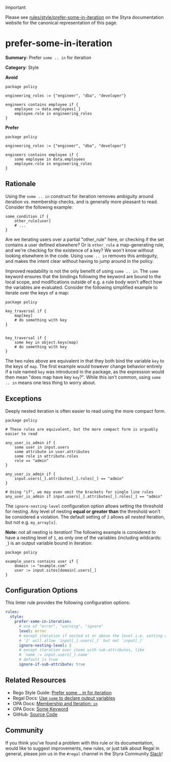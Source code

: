 > [!IMPORTANT]
> Please see [rules/style/prefer-some-in-iteration](https://docs.styra.com/regal/rules/style/prefer-some-in-iteration) on the Styra documentation website for the canonical representation of this page.

# prefer-some-in-iteration

**Summary**: Prefer `some .. in` for iteration

**Category**: Style

**Avoid**
```rego
package policy

engineering_roles := {"engineer", "dba", "developer"}

engineers contains employee if {
    employee := data.employees[_]
    employee.role in engineering_roles
}
```

**Prefer**
```rego
package policy

engineering_roles := {"engineer", "dba", "developer"}

engineers contains employee if {
    some employee in data.employees
    employee.role in engineering_roles
}
```

## Rationale

Using the `some .. in` construct for iteration removes ambiguity around iteration vs. membership checks, and is
generally more pleasant to read. Consider the following example:

```rego
some_condition if {
    other_rule[user]
    # ...
}
```

Are we iterating users over a partial "other_rule" here, or checking if the set contains a user defined elsewhere?
Or is `other_rule` a map-generating rule, and we're checking for the existence of a key? We won't know without looking
elsewhere in the code. Using `some .. in` removes this ambiguity, and makes the intent clear without having to jump
around in the policy.

Improved readability is not the only benefit of using `some .. in`. The `some` keyword ensures that the bindings
following the keyword are bound to the local scope, and modifications outside of e.g. a rule body won't affect how the
variables are evaluated. Consider the following simplified example to iterate over the keys of a map:

```rego
package policy

key_traversal if {
    map[key]
    # do something with key
}


key_traversal if {
    some key in object.keys(map)
    # do something with key
}
```

The two rules above are equivalent in that they both bind the variable `key` to the keys of `map`. The first
example would however change behavior entirely if a rule named `key` was introduced in the package, as the expression
would then mean "does map have key `key`?". While this isn't common, using `some .. in` means one less thing to worry
about.

## Exceptions

Deeply nested iteration is often easier to read using the more compact form.

```rego
package policy

# These rules are equivalent, but the more compact form is arguably easier to read

any_user_is_admin if {
    some user in input.users
    some attribute in user.attributes
    some role in attribute.roles
    role == "admin"
}

any_user_is_admin if {
    input.users[_].attributes[_].roles[_] == "admin"
}

# Using "if", we may even omit the brackets for single line rules
any_user_is_admin if input.users[_].attributes[_].roles[_] == "admin"
```

The `ignore-nesting-level` configuration option allows setting the threshold for nesting. Any level of nesting
**equal or greater than** the threshold won't be considered a violation. The default setting of `2` allows all _nested_
iteration, but not e.g. `my_array[x]`.

**Note:** not all nesting is _iteration_! The following example is considered to have a nesting level of `1`, as only
one of the variables (including wildcards: `_`) is an output variable bound in iteration:

```rego
package policy

example_users contains user if {
    domain := "example.com"
    user := input.sites[domain].users[_]
}
```

## Configuration Options

This linter rule provides the following configuration options:

```yaml
rules:
  style:
    prefer-some-in-iteration:
      # one of "error", "warning", "ignore"
      level: error
      # except iteration if nested at or above the level i.e. setting of
      # '2' will allow `input[_].users[_]` but not `input[_]`
      ignore-nesting-level: 2
      # except iteration over items with sub-attributes, like
      # `name := input.users[_].name`
      # default is true
      ignore-if-sub-attribute: true
```

## Related Resources

- Rego Style Guide: [Prefer some .. in for iteration](https://github.com/StyraInc/rego-style-guide#prefer-some--in-for-iteration)
- Regal Docs: [Use `some` to declare output variables](https://docs.styra.com/regal/rules/idiomatic/use-some-for-output-vars)
- OPA Docs: [Membership and Iteration: `in`](https://www.openpolicyagent.org/docs/policy-language/#membership-and-iteration-in)
- OPA Docs: [Some Keyword](https://www.openpolicyagent.org/docs/policy-language/#some-keyword)
- GitHub: [Source Code](https://github.com/StyraInc/regal/blob/main/bundle/regal/rules/style/prefer-some-in-iteration/prefer_some_in_iteration.rego)

## Community

If you think you've found a problem with this rule or its documentation, would like to suggest improvements, new rules,
or just talk about Regal in general, please join us in the `#regal` channel in the Styra Community
[Slack](https://inviter.co/styra)!
